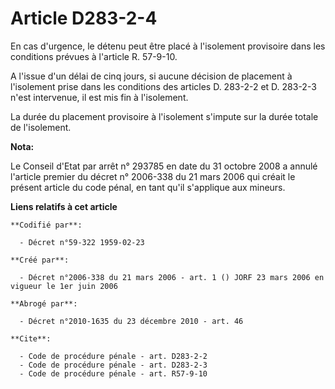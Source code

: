 # Article D283-2-4

En cas d'urgence, le détenu peut être placé à l'isolement provisoire dans les conditions prévues à l'article R. 57-9-10.

A l'issue d'un délai de cinq jours, si aucune décision de placement à l'isolement prise dans les conditions des articles D.
283-2-2 et D. 283-2-3 n'est intervenue, il est mis fin à l'isolement.

La durée du placement provisoire à l'isolement s'impute sur la durée totale de l'isolement.

**Nota:**

Le Conseil d'Etat par arrêt n° 293785 en date du 31 octobre 2008 a annulé l'article premier du décret n° 2006-338 du 21 mars
2006 qui créait le présent article du code pénal, en tant qu'il s'applique aux mineurs.

**Liens relatifs à cet article**

	**Codifié par**:

	  - Décret n°59-322 1959-02-23

	**Créé par**:

	  - Décret n°2006-338 du 21 mars 2006 - art. 1 () JORF 23 mars 2006 en vigueur le 1er juin 2006

	**Abrogé par**:

	  - Décret n°2010-1635 du 23 décembre 2010 - art. 46

	**Cite**:

	  - Code de procédure pénale - art. D283-2-2
	  - Code de procédure pénale - art. D283-2-3
	  - Code de procédure pénale - art. R57-9-10
